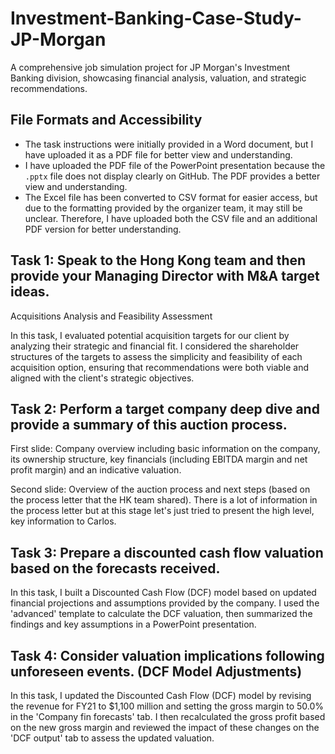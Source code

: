 # Investment-Banking-Case-Study-JP-Morgan
A comprehensive job simulation project for JP Morgan's Investment Banking division, showcasing financial analysis, valuation, and strategic recommendations.

## File Formats and Accessibility

- The task instructions were initially provided in a Word document, but I have uploaded it as a PDF file for better view and understanding.
- I have uploaded the PDF file of the PowerPoint presentation because the `.pptx` file does not display clearly on GitHub. The PDF provides a better view and understanding.
- The Excel file has been converted to CSV format for easier access, but due to the formatting provided by the organizer team, it may still be unclear. Therefore, I have uploaded both the CSV file and an additional PDF version for better understanding.

## Task 1: Speak to the Hong Kong team and then provide your Managing Director with M&A target ideas.

Acquisitions Analysis and Feasibility Assessment

In this task, I evaluated potential acquisition targets for our client by analyzing their strategic and financial fit. I considered the shareholder structures of the targets to assess the simplicity and feasibility of each acquisition option, ensuring that recommendations were both viable and aligned with the client's strategic objectives.

## Task 2: Perform a target company deep dive and provide a summary of this auction process.

First slide: Company overview including basic information on the company, its ownership structure, key financials (including EBITDA margin and net profit margin) and an indicative valuation. 

Second slide: Overview of the auction process and next steps (based on the process letter that the HK team shared). There is a lot of information in the process letter but at this stage let's just tried to present the high level, key information to Carlos.

## Task 3: Prepare a discounted cash flow valuation based on the forecasts received.

In this task, I built a Discounted Cash Flow (DCF) model based on updated financial projections and assumptions provided by the company. I used the 'advanced' template to calculate the DCF valuation, then summarized the findings and key assumptions in a PowerPoint presentation.

## Task 4: Consider valuation implications following unforeseen events. (DCF Model Adjustments)

In this task, I updated the Discounted Cash Flow (DCF) model by revising the revenue for FY21 to $1,100 million and setting the gross margin to 50.0% in the 'Company fin forecasts' tab. I then recalculated the gross profit based on the new gross margin and reviewed the impact of these changes on the 'DCF output' tab to assess the updated valuation.





